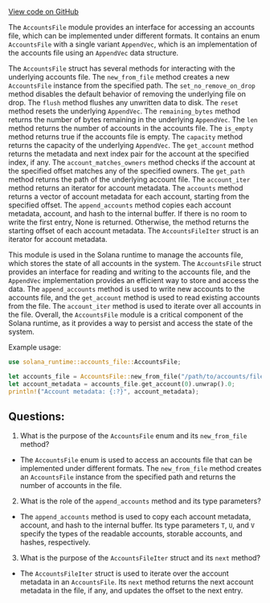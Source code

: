 [View code on GitHub](https://github.com/solana-labs/solana/blob/master/runtime/src/accounts_file.rs)

The `AccountsFile` module provides an interface for accessing an accounts file, which can be implemented under different formats. It contains an enum `AccountsFile` with a single variant `AppendVec`, which is an implementation of the accounts file using an `AppendVec` data structure. 

The `AccountsFile` struct has several methods for interacting with the underlying accounts file. The `new_from_file` method creates a new `AccountsFile` instance from the specified path. The `set_no_remove_on_drop` method disables the default behavior of removing the underlying file on drop. The `flush` method flushes any unwritten data to disk. The `reset` method resets the underlying `AppendVec`. The `remaining_bytes` method returns the number of bytes remaining in the underlying `AppendVec`. The `len` method returns the number of accounts in the accounts file. The `is_empty` method returns true if the accounts file is empty. The `capacity` method returns the capacity of the underlying `AppendVec`. The `get_account` method returns the metadata and next index pair for the account at the specified index, if any. The `account_matches_owners` method checks if the account at the specified offset matches any of the specified owners. The `get_path` method returns the path of the underlying account file. The `account_iter` method returns an iterator for account metadata. The `accounts` method returns a vector of account metadata for each account, starting from the specified offset. The `append_accounts` method copies each account metadata, account, and hash to the internal buffer. If there is no room to write the first entry, None is returned. Otherwise, the method returns the starting offset of each account metadata. The `AccountsFileIter` struct is an iterator for account metadata.

This module is used in the Solana runtime to manage the accounts file, which stores the state of all accounts in the system. The `AccountsFile` struct provides an interface for reading and writing to the accounts file, and the `AppendVec` implementation provides an efficient way to store and access the data. The `append_accounts` method is used to write new accounts to the accounts file, and the `get_account` method is used to read existing accounts from the file. The `account_iter` method is used to iterate over all accounts in the file. Overall, the `AccountsFile` module is a critical component of the Solana runtime, as it provides a way to persist and access the state of the system. 

Example usage:

```rust
use solana_runtime::accounts_file::AccountsFile;

let accounts_file = AccountsFile::new_from_file("/path/to/accounts/file", 0).unwrap();
let account_metadata = accounts_file.get_account(0).unwrap().0;
println!("Account metadata: {:?}", account_metadata);
```
## Questions: 
 1. What is the purpose of the `AccountsFile` enum and its `new_from_file` method?
- The `AccountsFile` enum is used to access an accounts file that can be implemented under different formats. The `new_from_file` method creates an `AccountsFile` instance from the specified path and returns the number of accounts in the file.

2. What is the role of the `append_accounts` method and its type parameters?
- The `append_accounts` method is used to copy each account metadata, account, and hash to the internal buffer. Its type parameters `T`, `U`, and `V` specify the types of the readable accounts, storable accounts, and hashes, respectively.

3. What is the purpose of the `AccountsFileIter` struct and its `next` method?
- The `AccountsFileIter` struct is used to iterate over the account metadata in an `AccountsFile`. Its `next` method returns the next account metadata in the file, if any, and updates the offset to the next entry.